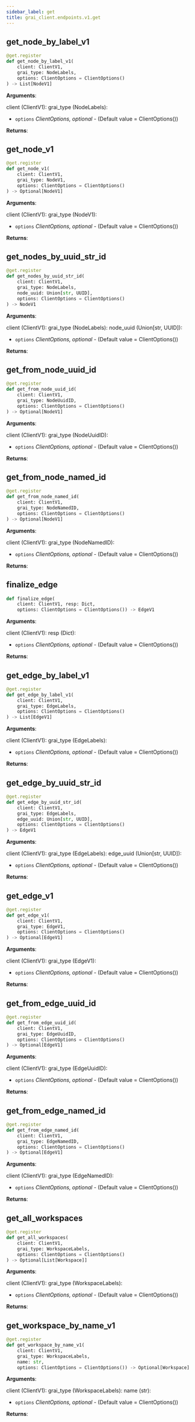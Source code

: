 ```yaml
---
sidebar_label: get
title: grai_client.endpoints.v1.get
---
```


## get\_node\_by\_label\_v1

```python
@get.register
def get_node_by_label_v1(
    client: ClientV1,
    grai_type: NodeLabels,
    options: ClientOptions = ClientOptions()
) -> List[NodeV1]
```

**Arguments**:

  client (ClientV1):
  grai_type (NodeLabels):
- `options` _ClientOptions, optional_ - (Default value = ClientOptions())


**Returns**:



## get\_node\_v1

```python
@get.register
def get_node_v1(
    client: ClientV1,
    grai_type: NodeV1,
    options: ClientOptions = ClientOptions()
) -> Optional[NodeV1]
```

**Arguments**:

  client (ClientV1):
  grai_type (NodeV1):
- `options` _ClientOptions, optional_ - (Default value = ClientOptions())


**Returns**:



## get\_nodes\_by\_uuid\_str\_id

```python
@get.register
def get_nodes_by_uuid_str_id(
    client: ClientV1,
    grai_type: NodeLabels,
    node_uuid: Union[str, UUID],
    options: ClientOptions = ClientOptions()
) -> NodeV1
```

**Arguments**:

  client (ClientV1):
  grai_type (NodeLabels):
  node_uuid (Union[str, UUID]):
- `options` _ClientOptions, optional_ - (Default value = ClientOptions())


**Returns**:



## get\_from\_node\_uuid\_id

```python
@get.register
def get_from_node_uuid_id(
    client: ClientV1,
    grai_type: NodeUuidID,
    options: ClientOptions = ClientOptions()
) -> Optional[NodeV1]
```

**Arguments**:

  client (ClientV1):
  grai_type (NodeUuidID):
- `options` _ClientOptions, optional_ - (Default value = ClientOptions())


**Returns**:



## get\_from\_node\_named\_id

```python
@get.register
def get_from_node_named_id(
    client: ClientV1,
    grai_type: NodeNamedID,
    options: ClientOptions = ClientOptions()
) -> Optional[NodeV1]
```

**Arguments**:

  client (ClientV1):
  grai_type (NodeNamedID):
- `options` _ClientOptions, optional_ - (Default value = ClientOptions())


**Returns**:



## finalize\_edge

```python
def finalize_edge(
    client: ClientV1, resp: Dict,
    options: ClientOptions = ClientOptions()) -> EdgeV1
```

**Arguments**:

  client (ClientV1):
  resp (Dict):
- `options` _ClientOptions, optional_ - (Default value = ClientOptions())


**Returns**:



## get\_edge\_by\_label\_v1

```python
@get.register
def get_edge_by_label_v1(
    client: ClientV1,
    grai_type: EdgeLabels,
    options: ClientOptions = ClientOptions()
) -> List[EdgeV1]
```

**Arguments**:

  client (ClientV1):
  grai_type (EdgeLabels):
- `options` _ClientOptions, optional_ - (Default value = ClientOptions())


**Returns**:



## get\_edge\_by\_uuid\_str\_id

```python
@get.register
def get_edge_by_uuid_str_id(
    client: ClientV1,
    grai_type: EdgeLabels,
    edge_uuid: Union[str, UUID],
    options: ClientOptions = ClientOptions()
) -> EdgeV1
```

**Arguments**:

  client (ClientV1):
  grai_type (EdgeLabels):
  edge_uuid (Union[str, UUID]):
- `options` _ClientOptions, optional_ - (Default value = ClientOptions())


**Returns**:



## get\_edge\_v1

```python
@get.register
def get_edge_v1(
    client: ClientV1,
    grai_type: EdgeV1,
    options: ClientOptions = ClientOptions()
) -> Optional[EdgeV1]
```

**Arguments**:

  client (ClientV1):
  grai_type (EdgeV1):
- `options` _ClientOptions, optional_ - (Default value = ClientOptions())


**Returns**:



## get\_from\_edge\_uuid\_id

```python
@get.register
def get_from_edge_uuid_id(
    client: ClientV1,
    grai_type: EdgeUuidID,
    options: ClientOptions = ClientOptions()
) -> Optional[EdgeV1]
```

**Arguments**:

  client (ClientV1):
  grai_type (EdgeUuidID):
- `options` _ClientOptions, optional_ - (Default value = ClientOptions())


**Returns**:



## get\_from\_edge\_named\_id

```python
@get.register
def get_from_edge_named_id(
    client: ClientV1,
    grai_type: EdgeNamedID,
    options: ClientOptions = ClientOptions()
) -> Optional[EdgeV1]
```

**Arguments**:

  client (ClientV1):
  grai_type (EdgeNamedID):
- `options` _ClientOptions, optional_ - (Default value = ClientOptions())


**Returns**:



## get\_all\_workspaces

```python
@get.register
def get_all_workspaces(
    client: ClientV1,
    grai_type: WorkspaceLabels,
    options: ClientOptions = ClientOptions()
) -> Optional[List[Workspace]]
```

**Arguments**:

  client (ClientV1):
  grai_type (WorkspaceLabels):
- `options` _ClientOptions, optional_ - (Default value = ClientOptions())


**Returns**:



## get\_workspace\_by\_name\_v1

```python
@get.register
def get_workspace_by_name_v1(
    client: ClientV1,
    grai_type: WorkspaceLabels,
    name: str,
    options: ClientOptions = ClientOptions()) -> Optional[Workspace]
```

**Arguments**:

  client (ClientV1):
  grai_type (WorkspaceLabels):
  name (str):
- `options` _ClientOptions, optional_ - (Default value = ClientOptions())


**Returns**:
